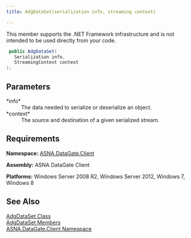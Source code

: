 ```yaml
---
title: AdgDataSet(serialization info, streaming context)

---
```


This member supports the .NET Framework infrastructure and is not intended to be used directly from your code.

```cs
 public AdgDataSet(
   Serialization info,
   StreamingContext context
);
```


## Parameters

<dl>
        <dt>
 *<span>info</span>* 
        </dt>
        <dd>The data needed to serialize or deserialize an object. </dd>
        <dt>
 *<span>context</span>* 
        </dt>
        <dd>The source and destination of a given serialized stream.</dd>
</dl>

## Requirements

**Namespace:** [ASNA.DataGate.Client](datagate-client-namespace.html) 

**Assembly:** ASNA DataGate Client

**Platforms:** Windows Server 2008 R2, Windows Server 2012, Windows 7, Windows 8 
## See Also


[AdgDataSet Class](adg-dataset-class.html)
      <br />
      [
					AdgDataSet Members](adg-dataset-members.html)
      <br />
      [ASNA.DataGate.Client 
					Namespace](datagate-client-namespace.html)

